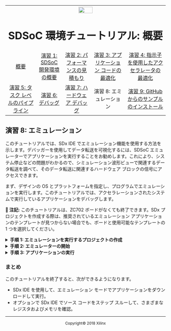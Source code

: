 ﻿<table style="width:100%">
  <tr>
    <th width="100%" colspan="6"><img src="https://www.xilinx.com/content/dam/xilinx/imgs/press/media-kits/corporate/xilinx-logo.png" width="30%"/><h1>SDSoC 環境チュートリアル: 概要</h1>
</th>
  </tr>
  <tr>
    <td align="center"><a href="README.md">概要</a></td>
    <td align="center"><a href="lab-1-introduction-to-the-sdsoc-development-environment.md">演習 1: SDSoC 開発環境の概要</a></td>
    <td align="center"><a href="lab-2-performance-estimation.md">演習 2: パフォーマンスの見積もり</a></td>
    <td align="center"><a href="lab-3-optimize-the-application-code.md">演習 3: アプリケーション コードの最適化</a></td>
    <td align="center"><a href="lab-4-optimize-the-accelerator-using-directives.md">演習 4: 指示子を使用したアクセラレータの最適化</a></td>
  </tr>
  <tr>
    <td align="center"><a href="lab-5-task-level-pipelining.md">演習 5: タスク レベルのパイプライン</a></td>
    <td align="center"><a href="lab-6-debug.md">演習 6: デバッグ</a></td>
    <td align="center"><a href="lab-7-hardware-debug.md">演習 7: ハードウェア デバッグ</a></td>
    <td align="center">演習 8: エミュレーション</td>
    <td align="center"><a href="lab-9-installing-applications-from-github.md">演習 9: GitHub からのサンプルのインストール</a></td>
</table>

## 演習 8: エミュレーション  

このチュートリアルでは、SDx IDE でエミュレーション機能を使用する方法を示します。デバッガーを使用してデータ転送を可視化するには、SDSoC エミュレーターでアプリケーションを実行することをお勧めします。これにより、システム停止などの問題がわかるので、シミュレーション波形ビューで関連するデータ転送を調べて、そのデータ転送に関連するハードウェア ブロックの信号にアクセスできます。  

まず、デザインの OS とプラットフォームを指定し、プログラムでエミュレーションを実行します。このチュートリアルでは、アクセラレーションされたシステムで実行しているアプリケーションをデバッグします。  

**:pushpin: 注記:**  このチュートリアルは、ZC702 ボードがなくても終了できます。SDx プロジェクトを作成する際は、推奨されているエミュレーション アプリケーションのテンプレートが見つからない場合でも、ボードと使用可能なテンプレートの 1 つを選択してください。  

<details>
<summary><strong>手順 1: エミュレーションを実行するプロジェクトの作成</strong></summary>  

[Emulation Example] デザイン テンプレートを使用して ZC702 プラットフォームおよび Linux OS の新しい SDx プロジェクト (`lab8`) を作成します。SDx IDE でプロジェクトを作成する手順は、次のとおりです。  

  1. SDx IDE が起動します。  
  2. [File] → [New] → [SDx Project] をクリックします。  
  3. [Project Type] ページでは、デフォルトで [Application Project] がオンになっています。[Next] をクリックします。  
  4. [Project name] フィールドにプロジェクト名を指定します (例: `lab8`)。[Next] をクリックします。  
  5. [Platform] から [zc702] を選択します。[Next] をクリックします。  
  6. [System Configuration] ドロップダウン リストから [Linux] を選択します。[Next] をクリックします。  
  7. [Available Templates] から [Emulation Example] を選択し、[Finish] をクリックします。  
  8. [lab8] タブをクリックして SDx プロジェクト設定を選択します (タブが表示されていない場合は、[Project Explorer] で `project.sdx` ファイルをダブルクリックします)。[HW functions] パネルで、プロジェクトが作成されたときに mmult_accel 関数がハードウェア関数としてマークされていることを確認します。  
  9. ハードウェア関数が削除されていたり、マークされていない場合は、[Add HW Functions] アイコンをクリックして表示されたダイアログ ボックス内でハードウェア関数を指定します。  
  10. [SDx Project Settings] の [Active build configuration] プルダウン メニューから [Debug] を、[Target] プルダウン メニューから [Emulation] を選択します。[Emulation] モデルには、[Debug] と [Optimized] の 2 つのオプションがあります。[Debug] オプションを選択して、デバッグ情報のキャプチャを有効にします。デバッグ情報なしにしてエミュレーションを速めるには、[Optimized] プルダウン メニューの方を選択します。この演習では、デフォルト オプションの [Debug] を使用します。  
  11. [Target] に [Emulation] を選択すると、[Generate SD card image] は淡色表示になります。  

      ![](./images/fpd1527885363339.png)  

  12. [Generate emulation model] オプションをオンにしたまま、ビルド シンボルをクリックしてアプリケーションを構築します。  

</details>

<details>
<summary><strong>手順 2: エミュレーターの開始</strong></summary>

  1. [Xilinx] → [Start/Stop Emulator] をクリックします。  
  2. [Emulation] ダイアログ ボックスが開きます。プロジェクトと設定を選択します。  

     ![](./images/hra1517374817424.png)  

  3. 波形を表示するかどうかを選択します。波形を表示するようにすると、Vivado ツール セッションが開始されてシミュレーション ウィンドウが表示され、デザイン内のさまざまな信号の波形を確認できます。波形を表示しないようにするとエミュレーションが速く実行されます。[Show the Waveform] オプションをオンにします。  
  4. [Start] をクリックします。これは、ボードをオンにしたのと同じことです。  
  5. 波形ビューアーで表示する必要のある信号を追加します。これには、Vivado の [Scope] ウィンドウで関数を選択し、右クリックで [Add to Wave Window] をクリックします。その関数内の信号が波形ビューアーに追加されます。  

     ![](./images/wnf1527886268336.png)  

  6. 信号を選択したら、[Run All] または [Run for] ボタンクリックして、プログラマブル ロジック シミュレーションを開始します。  

</details>

<details>
<summary><strong>手順 3: アプリケーションの実行</strong></summary>

エミュレーターは、開始されるまで数秒かかります。エミュレーションの開始方法:  

  1. SDx IDE で [lab8] を右クリックして [Debug As] → [Launch on Emulator (SDx Application Debugger)] をクリックします。  

     ![](./images/kip1517375349372.png)  

  2. [Confirm Perspective Switch] ダイアログ ボックスが表示されます。[Yes] をクリックしてパースペクティブを切り替えます。  
  3. パースペクティブを [Debug] に切り替えると、コードを実際のハードウェアで実行しつつデバッグできます。  
  4. ツールバーの [Resume] アイコンクをクリックしてコードを実行します。  
  5. Vivado XSim シミュレータの波形ビューアーには、さまざまな信号のステートが表示されます。

</details>

### まとめ  
このチュートリアルを終了すると、次ができるようになります。

  * SDx IDE を使用して、エミュレーション モードでアプリケーションをダウンロードして実行。  
  * オプションで SDx IDE でソース コードをステップ スルーして、さまざまなレジスタおよびメモリを確認。  

<hr/>
<p align="center"><sup>Copyright&copy; 2018 Xilinx</sup></p>
